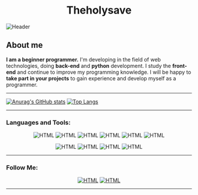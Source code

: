 <h1 align="center">Theholysave </h1>
 
![Header](https://i.imgur.com/BHLnPQS.png)


## About me
**I am a beginner programmer.** I'm developing in the field of web technologies, doing **back-end** and **python** development. I study the **front-end** and continue to improve my programming knowledge. I will be happy to **take part in your projects** to gain experience and develop myself as a programmer.

___

[![Anurag's GitHub stats](https://github-readme-stats.vercel.app/api?username=theholysaviour&show_icons=true&theme=dark)](https://github.com/anuraghazra/github-readme-stats) [![Top Langs](https://github-readme-stats.vercel.app/api/top-langs/?username=anuraghazra&layout=compact&langs_count=8&theme=dark&card_width=295)](https://github.com/anuraghazra/github-readme-stats)

---

### **Languages and Tools:**
<div align="center">

![HTML](https://img.shields.io/badge/-Python-070404?style=for-the-badge&logo=python)
![HTML](https://img.shields.io/badge/-HTML-070404?style=for-the-badge&logo=HTML5)
![HTML](https://img.shields.io/badge/-CSS-070404?style=for-the-badge&logo=css3&logoColor=2965f1)
![HTML](https://img.shields.io/badge/-JS-070404?style=for-the-badge&logo=javascript)
![HTML](https://img.shields.io/badge/-Django-070404?style=for-the-badge&logo=django)
![HTML](https://img.shields.io/badge/-Fastapi-070404?style=for-the-badge&logo=fastapi)

![HTML](https://img.shields.io/badge/-Postgres-070404?style=for-the-badge&logo=postgresql)
![HTML](https://img.shields.io/badge/-Mysql-070404?style=for-the-badge&logo=mysql)
![HTML](https://img.shields.io/badge/-mongodb-070404?style=for-the-badge&logo=mongodb)
![HTML](https://img.shields.io/badge/-Docker-070404?style=for-the-badge&logo=Docker)

</div>

---

### Follow Me:
<div align="center">
 
[![HTML](https://img.shields.io/badge/-telegram-070404?style=for-the-badge&logo=telegram&logoColor=3772a2)](https://t.me/lukashdev)
[![HTML](https://img.shields.io/badge/-youtube-070404?style=for-the-badge&logo=youtube&logoColor=red)](https://t.me/lukashdev)

</div>

---
